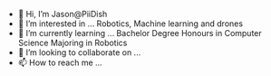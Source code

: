- 👋 Hi, I’m Jason@PiiDish
- 👀 I’m interested in ... Robotics, Machine learning and drones
- 🌱 I’m currently learning ... Bachelor Degree Honours in Computer Science Majoring in Robotics
- 💞️ I’m looking to collaborate on ...
- 📫 How to reach me ... 

<!---
PiiDish/PiiDish is a ✨ special ✨ repository because its `README.md` (this file) appears on your GitHub profile.
You can click the Preview link to take a look at your changes.
--->
